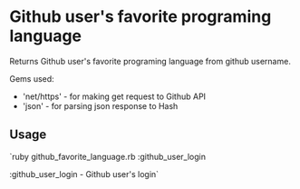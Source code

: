 Github user's favorite programing language
===================

Returns Github user's favorite programing language from github username.

Gems used:
- 'net/https' - for making get request to Github API
- 'json' - for parsing json response to Hash

Usage
-------------

`ruby github_favorite_language.rb :github_user_login

:github_user_login - Github user's login`
